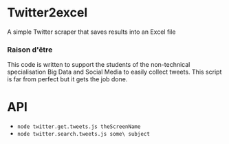 # Twitter2excel
A simple Twitter scraper that saves results into an Excel file

### Raison d'être
This code is written to support the students of the non-technical specialisation Big Data and Social Media to easily collect tweets. This script is far from perfect but it gets the job done.

# API

* `node twitter.get.tweets.js theScreenName`
* `node twitter.search.tweets.js some\ subject`